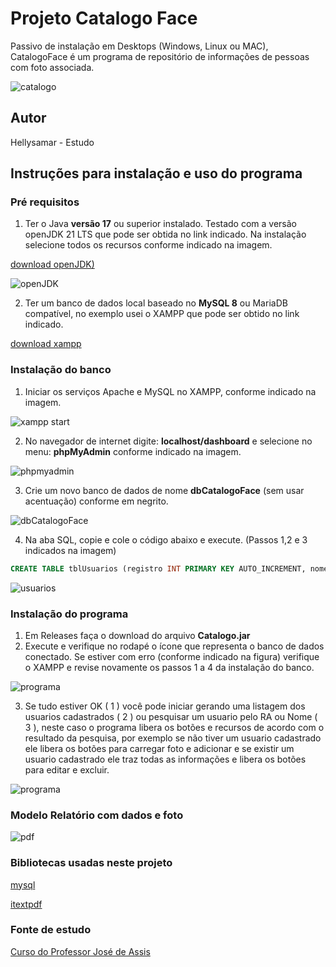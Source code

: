 # Projeto Catalogo Face
Passivo de instalação em Desktops (Windows, Linux ou MAC), CatalogoFace é um programa de repositório de informações de pessoas com foto associada.

![catalogo](https://github.com/hellysamar/CatalogoFace-em-JAVA/blob/main/Assets/catalogo1.png)
## Autor
Hellysamar - Estudo
## Instruções para instalação e uso do programa
### Pré requisitos
1) Ter o Java **versão 17** ou superior instalado. Testado com a versão openJDK 21 LTS que pode ser obtida no link indicado. Na instalação selecione todos os recursos conforme indicado na imagem.

[download openJDK)](https://adoptium.net/)

![openJDK](https://github.com/hellysamar/CatalogoFace-em-JAVA/blob/main/Assets/openjdk.png)

2) Ter um banco de dados local baseado no **MySQL 8** ou MariaDB compatível, no exemplo usei o XAMPP que pode ser obtido no link indicado.

[download xampp](https://www.apachefriends.org/)

### Instalação do banco
1) Iniciar os serviços Apache e MySQL no XAMPP, conforme indicado na imagem.

![xampp start](https://github.com/hellysamar/CatalogoFace-em-JAVA/blob/main/Assets/xampp1.png)

2) No navegador de internet digite: **localhost/dashboard** e selecione no menu: **phpMyAdmin** conforme indicado na imagem.

![phpmyadmin](https://github.com/hellysamar/CatalogoFace-em-JAVA/blob/main/Assets/xampp2.png)

3) Crie um novo banco de dados de nome **dbCatalogoFace** (sem usar acentuação) conforme em negrito.

![dbCatalogoFace](https://github.com/hellysamar/CatalogoFace-em-JAVA/blob/main/Assets/xampp3.png)

4) Na aba SQL, copie e cole o código abaixo e execute. (Passos 1,2 e 3 indicados na imagem)

~~~sql
CREATE TABLE tblUsuarios (registro INT PRIMARY KEY AUTO_INCREMENT, nome varchar(30) NOT NULL, foto LONGBLOB NOT NULL, endereco VARCHAR(50) NOT NULL);
~~~

![usuarios](https://github.com/hellysamar/CatalogoFace-em-JAVA/blob/main/Assets/xampp4.png)

### Instalação do programa
1) Em Releases faça o download do arquivo **Catalogo.jar**
2) Execute e verifique no rodapé o ícone que representa o banco de dados conectado. Se estiver com erro (conforme indicado na figura) verifique o XAMPP e revise novamente os passos 1 a 4 da instalação do banco.

![programa](https://github.com/hellysamar/CatalogoFace-em-JAVA/blob/main/Assets/Catalogo2.png)

3) Se tudo estiver OK ( 1 ) você pode iniciar gerando uma listagem dos usuarios cadastrados ( 2 ) ou pesquisar um usuario pelo RA ou Nome ( 3 ), neste caso o programa libera os botões e recursos de acordo com o resultado da pesquisa, por exemplo se não tiver um usuario cadastrado ele libera os botões para carregar foto e adicionar e se existir um usuario cadastrado ele traz todas as informações e libera os botões para editar e excluir.

![programa](https://github.com/hellysamar/CatalogoFace-em-JAVA/blob/main/Assets/Catalogo3.png) 

### Modelo Relatório com dados e foto
![pdf](https://github.com/hellysamar/CatalogoFace-em-JAVA/blob/main/Assets/Catalogo4.png) 

### Bibliotecas usadas neste projeto
[mysql](https://dev.mysql.com/downloads/connector/j/)

[itextpdf](https://github.com/itext/itextpdf)

### Fonte de estudo
[Curso do Professor José de Assis](https://github.com/professorjosedeassis/)
